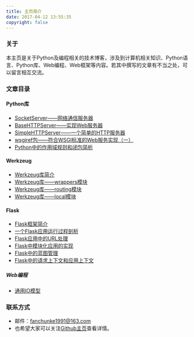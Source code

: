 ```yaml
---
title: 主页简介
date: 2017-04-12 13:55:35
copyright: false
---
```



### 关于

本主页是关于Python及编程相关的技术博客，涉及到计算机相关知识、Python语言、Python库、Web编程、Web框架等内容。若其中撰写的文章有不当之处，可以留言相互交流。

### 文章目录

#### Python库

- [SocketServer——网络通信服务器](https://fanchunke1991.github.io/Python/SocketServer——网络通信服务器)
- [BaseHTTPServer——实现Web服务器](https://fanchunke1991.github.io/Python/BaseHTTPServer——实现Web服务器)
- [SimpleHTTPServer——一个简单的HTTP服务器](https://fanchunke1991.github.io/Python/SimpleHTTPServer——一个简单的HTTP服务器)
- [wsgiref包——符合WSGI标准的Web服务实现（一）](https://fanchunke1991.github.io/Python/wsgiref包——符合WSGI标准的Web服务实现（一）)
- [Python中的作用域规则和闭包简析](http://fanchunke.me/Python/Python中的作用域规则和闭包简析/)

#### Werkzeug

- [Werkzeug库简介](https://fanchunke1991.github.io/Flask/Werkzeug库简介)
- [Werkzeug库——wrappers模块](https://fanchunke1991.github.io/Flask/Werkzeug库——wrappers模块)
- [Werkzeug库——routing模块](https://fanchunke1991.github.io/Flask/Werkzeug库——routing模块)
- [Werkzeug库——local模块](https://fanchunke1991.github.io/Flask/Werkzeug库——local模块)

#### Flask

- [Flask框架简介](https://fanchunke1991.github.io/Flask/Flask框架简介)
- [一个Flask应用运行过程剖析](https://fanchunke1991.github.io/Flask/一个Flask应用运行过程剖析)
- [Flask应用中的URL处理](https://fanchunke1991.github.io/Flask/Flask应用中的URL处理)
- [Flask中模块化应用的实现](https://fanchunke1991.github.io/Flask/Flask中模块化应用的实现)
- [Flask中的蓝图管理](https://fanchunke1991.github.io/Flask/Flask中的蓝图管理)
- [Flask中的请求上下文和应用上下文](https://fanchunke1991.github.io/Flask/Flask中的请求上下文和应用上下文)

##### Web编程

- [通用IO模型](https://fanchunke1991.github.io/?file=03-Web编程/01-通用IO模型 "通用IO模型")


### 联系方式

- 邮件：fanchunke1991@163.com
- 也希望大家可以关注[Github主页](https://github.com/fanchunke1991/fanchunke1991.github.io)查看详情。
